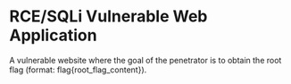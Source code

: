 # RCE/SQLi Vulnerable Web Application

A vulnerable website where the goal of the penetrator is to obtain the root flag (format: flag{root_flag_content}). 


